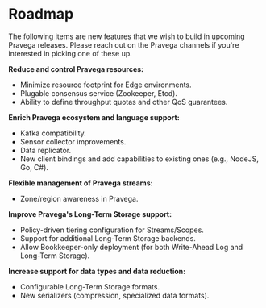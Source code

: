 <!--
Copyright Pravega Authors.

Licensed under the Apache License, Version 2.0 (the "License");
you may not use this file except in compliance with the License.
You may obtain a copy of the License at

    http://www.apache.org/licenses/LICENSE-2.0

Unless required by applicable law or agreed to in writing, software
distributed under the License is distributed on an "AS IS" BASIS,
WITHOUT WARRANTIES OR CONDITIONS OF ANY KIND, either express or implied.
See the License for the specific language governing permissions and
limitations under the License.
-->

# Roadmap
The following items are new features that we wish to build in upcoming Pravega releases. 
Please reach out on the Pravega channels if you're interested in picking one of these up.

**Reduce and control Pravega resources:**    
  -  Minimize resource footprint for Edge environments.    
  -  Plugable consensus service (Zookeeper, Etcd).
  -  Ability to define throughput quotas and other QoS guarantees.

**Enrich Pravega ecosystem and language support:**
  -  Kafka compatibility.
  -  Sensor collector improvements.
  -  Data replicator.
  -  New client bindings and add capabilities to existing ones (e.g., NodeJS, Go, C#).

**Flexible management of Pravega streams:**
  -  Zone/region awareness in Pravega.

**Improve Pravega's Long-Term Storage support:**
  -  Policy-driven tiering configuration for Streams/Scopes.
  -  Support for additional Long-Term Storage backends.
  -  Allow Bookkeeper-only deployment (for both Write-Ahead Log and Long-Term Storage).

**Increase support for data types and data reduction:**
  -  Configurable Long-Term Storage formats.
  -  New serializers (compression, specialized data formats).

